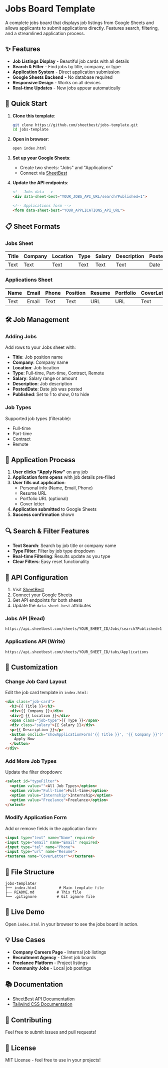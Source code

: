# Jobs Board Template

A complete jobs board that displays job listings from Google Sheets and allows applicants to submit applications directly. Features search, filtering, and a streamlined application process.

## ✨ Features

- **Job Listings Display** - Beautiful job cards with all details
- **Search & Filter** - Find jobs by title, company, or type
- **Application System** - Direct application submission
- **Google Sheets Backend** - No database required
- **Responsive Design** - Works on all devices
- **Real-time Updates** - New jobs appear automatically

## 🚀 Quick Start

1. **Clone this template**:
   ```bash
   git clone https://github.com/sheetbest/jobs-template.git
   cd jobs-template
   ```

2. **Open in browser**:
   ```bash
   open index.html
   ```

3. **Set up your Google Sheets**:
   - Create two sheets: "Jobs" and "Applications"
   - Connect via [SheetBest](https://sheetbest.com)

4. **Update the API endpoints**:
   ```html
   <!-- Jobs data -->
   <div data-sheet-best="YOUR_JOBS_API_URL/search?Published=1">
   
   <!-- Applications form -->
   <form data-sheet-best="YOUR_APPLICATIONS_API_URL">
   ```

## 📋 Sheet Formats

### Jobs Sheet
| Title | Company | Location | Type | Salary | Description | PostedDate | Published |
|-------|---------|----------|------|---------|-------------|------------|-----------|
| Text  | Text    | Text     | Text | Text    | Text        | Date       | Number    |

### Applications Sheet  
| Name | Email | Phone | Position | Resume | Portfolio | CoverLetter | ApplicationDate | Type |
|------|-------|--------|----------|---------|-----------|-------------|-----------------|------|
| Text | Email | Text   | Text     | URL     | URL       | Text        | Date            | Text |

## 🛠️ Job Management

### Adding Jobs
Add rows to your Jobs sheet with:
- **Title**: Job position name
- **Company**: Company name  
- **Location**: Job location
- **Type**: Full-time, Part-time, Contract, Remote
- **Salary**: Salary range or amount
- **Description**: Job description
- **PostedDate**: Date job was posted
- **Published**: Set to 1 to show, 0 to hide

### Job Types
Supported job types (filterable):
- Full-time
- Part-time  
- Contract
- Remote

## 🎯 Application Process

1. **User clicks "Apply Now"** on any job
2. **Application form opens** with job details pre-filled
3. **User fills out application**:
   - Personal info (Name, Email, Phone)
   - Resume URL
   - Portfolio URL (optional)
   - Cover letter
4. **Application submitted** to Google Sheets
5. **Success confirmation** shown

## 🔍 Search & Filter Features

- **Text Search**: Search by job title or company name
- **Type Filter**: Filter by job type dropdown
- **Real-time Filtering**: Results update as you type
- **Clear Filters**: Easy reset functionality

## 📡 API Configuration

1. Visit [SheetBest](https://sheetbest.com)
2. Connect your Google Sheets
3. Get API endpoints for both sheets
4. Update the `data-sheet-best` attributes

### Jobs API (Read)
```
https://api.sheetbest.com/sheets/YOUR_SHEET_ID/Jobs/search?Published=1
```

### Applications API (Write)  
```
https://api.sheetbest.com/sheets/YOUR_SHEET_ID/tabs/Applications
```

## 🎨 Customization

### Change Job Card Layout
Edit the job card template in `index.html`:

```html
<div class="job-card">
  <h3>{{ Title }}</h3>
  <div>{{ Company }}</div>
  <div>📍 {{ Location }}</div>
  <span class="job-type">{{ Type }}</span>
  <div class="salary">{{ Salary }}</div>
  <p>{{ Description }}</p>
  <button onclick="showApplicationForm('{{ Title }}', '{{ Company }}')">
    Apply Now
  </button>
</div>
```

### Add More Job Types
Update the filter dropdown:

```html
<select id="typeFilter">
  <option value="">All Job Types</option>
  <option value="Full-time">Full-time</option>
  <option value="Internship">Internship</option>
  <option value="Freelance">Freelance</option>
</select>
```

### Modify Application Form
Add or remove fields in the application form:

```html
<input type="text" name="Name" required>
<input type="email" name="Email" required>
<input type="tel" name="Phone">
<input type="url" name="Resume">
<textarea name="CoverLetter"></textarea>
```

## 📁 File Structure

```
jobs-template/
├── index.html          # Main template file
├── README.md          # This file
└── .gitignore         # Git ignore file
```

## 🌟 Live Demo

Open `index.html` in your browser to see the jobs board in action.

## 💡 Use Cases

- **Company Careers Page** - Internal job listings
- **Recruitment Agency** - Client job boards  
- **Freelance Platform** - Project listings
- **Community Jobs** - Local job postings

## 📚 Documentation

- [SheetBest API Documentation](https://docs.sheetbest.com)
- [Tailwind CSS Documentation](https://tailwindcss.com/docs)

## 🤝 Contributing

Feel free to submit issues and pull requests!

## 📄 License

MIT License - feel free to use in your projects!
